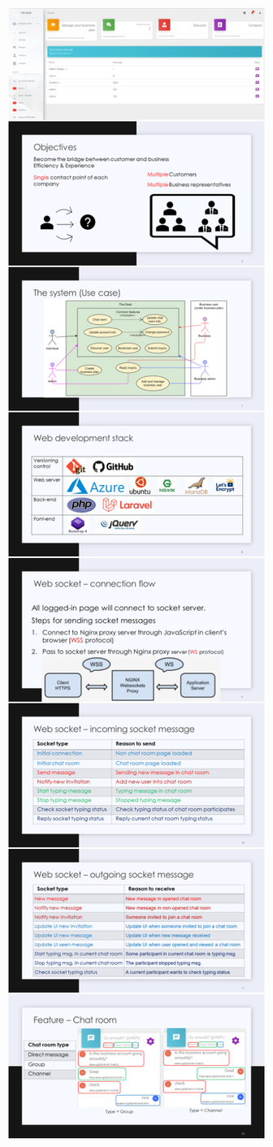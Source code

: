 ![](UI%20Screenshot.png)
![](/PPT/Slide6.PNG)
![](/PPT/Slide7.PNG)
![](/PPT/Slide8.PNG)
![](/PPT/Slide9.PNG)
![](/PPT/Slide10.PNG)
![](/PPT/Slide11.PNG)
![](/PPT/Slide12.PNG)
